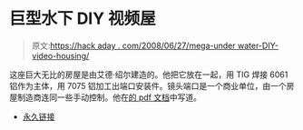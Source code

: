 # 巨型水下 DIY 视频屋

> 原文:[https://hack aday . com/2008/06/27/mega-under water-DIY-video-housing/](https://hackaday.com/2008/06/27/mega-underwater-diy-video-housing/)

这座巨大无比的房屋是由艾德·绍尔建造的。他把它放在一起，用 TIG 焊接 6061 铝作为主体，用 7075 铝加工出端口安装件。镜头端口是一个商业单位，由一个房屋制造商连同一些手动控制。他在[的 pdf 文档](http://www.digitaldiver.net/lib_docs/ed_sauer.pdf)中写道。

*   [永久链接](http://www.digitaldiver.net/lib_docs/ed_sauer.pdf)